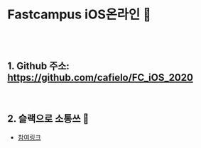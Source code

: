 # Fastcampus iOS온라인 🚀
<br><br>

## 1. Github 주소: https://github.com/cafielo/FC_iOS_2020
<br>

## 2. 슬랙으로 소통쓰 🚀
- [참여링크](https://join.slack.com/t/iosdeveloperkr/shared_invite/zt-cn9tjvv5-jnej8eJfb4lv_FA5eUhpGA)
